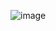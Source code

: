 ![image](https://github.com/doguhan2000/EnglishApp/assets/124370980/ecc71ec5-0618-42f6-88b3-8911fbc10d84)
